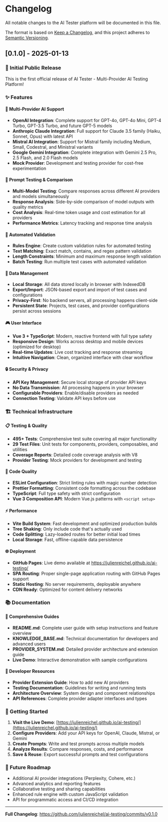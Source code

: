# Changelog

All notable changes to the AI Tester platform will be documented in this file.

The format is based on [Keep a Changelog](https://keepachangelog.com/en/1.0.0/),
and this project adheres to [Semantic Versioning](https://semver.org/spec/v2.0.0.html).

## [0.1.0] - 2025-01-13

### 🎉 Initial Public Release

This is the first official release of AI Tester - Multi-Provider AI Testing Platform! 

### ✨ Features

#### 🔌 Multi-Provider AI Support
- **OpenAI Integration**: Complete support for GPT-4o, GPT-4o Mini, GPT-4 Turbo, GPT-3.5 Turbo, and future GPT-5 models
- **Anthropic Claude Integration**: Full support for Claude 3.5 family (Haiku, Sonnet, Opus) with latest API
- **Mistral AI Integration**: Support for Mistral family including Medium, Small, Codestral, and Ministral variants
- **Google Gemini Integration**: Complete integration with Gemini 2.5 Pro, 2.5 Flash, and 2.0 Flash models
- **Mock Provider**: Development and testing provider for cost-free experimentation

#### 🧪 Prompt Testing & Comparison
- **Multi-Model Testing**: Compare responses across different AI providers and models simultaneously
- **Response Analysis**: Side-by-side comparison of model outputs with quality metrics
- **Cost Analysis**: Real-time token usage and cost estimation for all providers
- **Performance Metrics**: Latency tracking and response time analysis

#### 🎯 Automated Validation
- **Rules Engine**: Create custom validation rules for automated testing
- **Text Matching**: Exact match, contains, and regex pattern validation
- **Length Constraints**: Minimum and maximum response length validation
- **Batch Testing**: Run multiple test cases with automated validation

#### 💾 Data Management
- **Local Storage**: All data stored locally in browser with IndexedDB
- **Export/Import**: JSON-based export and import of test cases and configurations
- **Privacy-First**: No backend servers, all processing happens client-side
- **Persistent State**: Projects, test cases, and provider configurations persist across sessions

#### 🎮 User Interface
- **Vue 3 + TypeScript**: Modern, reactive frontend with full type safety
- **Responsive Design**: Works across desktop and mobile devices (optimized for desktop)
- **Real-time Updates**: Live cost tracking and response streaming
- **Intuitive Navigation**: Clean, organized interface with clear workflow

#### 🔒 Security & Privacy
- **API Key Management**: Secure local storage of provider API keys
- **No Data Transmission**: All processing happens in your browser
- **Configurable Providers**: Enable/disable providers as needed
- **Connection Testing**: Validate API keys before use

### 🏗️ Technical Infrastructure

#### 📋 Testing & Quality
- **495+ Tests**: Comprehensive test suite covering all major functionality
- **29 Test Files**: Unit tests for components, providers, composables, and utilities
- **Coverage Reports**: Detailed code coverage analysis with V8
- **Provider Testing**: Mock providers for development and testing

#### 🎯 Code Quality
- **ESLint Configuration**: Strict linting rules with magic number detection
- **Prettier Formatting**: Consistent code formatting across the codebase
- **TypeScript**: Full type safety with strict configuration
- **Vue 3 Composition API**: Modern Vue.js patterns with `<script setup>`

#### ⚡ Performance
- **Vite Build System**: Fast development and optimized production builds
- **Tree Shaking**: Only include code that's actually used
- **Code Splitting**: Lazy-loaded routes for better initial load times
- **Local Storage**: Fast, offline-capable data persistence

#### 🌐 Deployment
- **GitHub Pages**: Live demo available at https://julienreichel.github.io/ai-testing/
- **SPA Routing**: Proper single-page application routing with GitHub Pages support
- **Static Hosting**: No server requirements, deployable anywhere
- **CDN Ready**: Optimized for content delivery networks

### 📚 Documentation

#### 📖 Comprehensive Guides
- **README.md**: Complete user guide with setup instructions and feature overview
- **KNOWLEDGE_BASE.md**: Technical documentation for developers and advanced users
- **PROVIDER_SYSTEM.md**: Detailed provider architecture and extension guide
- **Live Demo**: Interactive demonstration with sample configurations

#### 🎯 Developer Resources
- **Provider Extension Guide**: How to add new AI providers
- **Testing Documentation**: Guidelines for writing and running tests
- **Architecture Overview**: System design and component relationships
- **API References**: Complete provider adapter interfaces and types

### 🚀 Getting Started

1. **Visit the Live Demo**: [https://julienreichel.github.io/ai-testing/](https://julienreichel.github.io/ai-testing/)
2. **Configure Providers**: Add your API keys for OpenAI, Claude, Mistral, or Gemini
3. **Create Prompts**: Write and test prompts across multiple models
4. **Analyze Results**: Compare responses, costs, and performance
5. **Save & Reuse**: Export successful prompts and test configurations

### 🔮 Future Roadmap

- Additional AI provider integrations (Perplexity, Cohere, etc.)
- Advanced analytics and reporting features
- Collaborative testing and sharing capabilities
- Enhanced rule engine with custom JavaScript validation
- API for programmatic access and CI/CD integration

---

**Full Changelog**: https://github.com/julienreichel/ai-testing/commits/v0.1.0